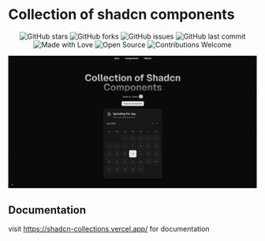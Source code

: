 # Collection of shadcn components


<div align="center">

![GitHub stars](https://img.shields.io/github/stars/sankalpaacharya/shadcn-collections)
![GitHub forks](https://img.shields.io/github/forks/sankalpaacharya/shadcn-collections)
![GitHub issues](https://img.shields.io/github/issues/sankalpaacharya/shadcn-collections)
![GitHub last commit](https://img.shields.io/github/last-commit/sankalpaacharya/shadcn-collections)
![Made with Love](https://img.shields.io/badge/Made%20with-Love-ff69b4)
![Open Source](https://img.shields.io/badge/Open%20Source-%E2%9D%A4-purple)
![Contributions Welcome](https://img.shields.io/badge/contributions-welcome-blue.svg)

</div>

![site image](./public/site.jpeg)


## Documentation 
visit https://shadcn-collections.vercel.app/ for documentation


